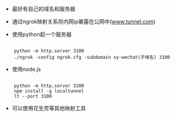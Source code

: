 - 最好有自己的域名和服务器
- 通过ngrok映射关系将内网ip暴露在公网中(www.tunnel.com)

- 使用python起一个服务器
<code>
    python -m http.server 3100
    ./ngrok -config ngrok.cfg -subdomain xy-wechat(子域名) 3100
</code>

- 使用node.js
<code>
    python -m http.server 3100
    npm install -g localtunnel
    lt --port 3100
</code>

- 可以使用花生壳等其他映射工具
